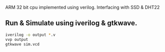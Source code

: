 ARM 32 bit cpu implemented using verilog.
Interfacing with SSD & DHT22

## Run & Simulate using iverilog & gtkwave.

```bash
iverilog -o output *.v
vvp output
gtkwave sim.vcd
```
